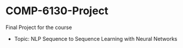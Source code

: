# COMP-6130-Project
Final Project for the course

- Topic: NLP Sequence to Sequence Learning with Neural Networks 
